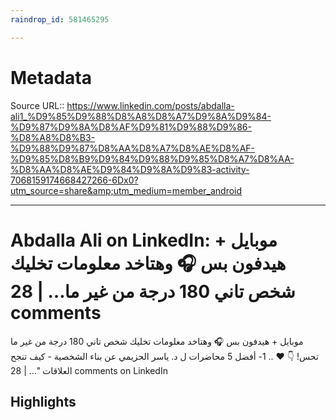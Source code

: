 ```yaml
---
raindrop_id: 581465295

---
```


# Metadata
Source URL:: https://www.linkedin.com/posts/abdalla-ali1_%D9%85%D9%88%D8%A8%D8%A7%D9%8A%D9%84-%D9%87%D9%8A%D8%AF%D9%81%D9%88%D9%86-%D8%A8%D8%B3-%D9%88%D9%87%D8%AA%D8%A7%D8%AE%D8%AF-%D9%85%D8%B9%D9%84%D9%88%D9%85%D8%A7%D8%AA-%D8%AA%D8%AE%D9%84%D9%8A%D9%83-activity-7068159174668427266-6Dx0?utm_source=share&amp;utm_medium=member_android


---
# Abdalla Ali on LinkedIn: موبايل + هيدفون بس 🎧 وهتاخد معلومات تخليك شخص تاني 180 درجة من غير ما… | 28 comments

موبايل + هيدفون بس 🎧 وهتاخد معلومات تخليك شخص تاني 180 درجة من غير ما تحس! 👇 ❤️ ..  1- أفضل 5 محاضرات ل د. ياسر الحزيمي عن بناء الشخصية - كيف تنجح العلاقات &quot;… | 28 comments on LinkedIn

## Highlights
